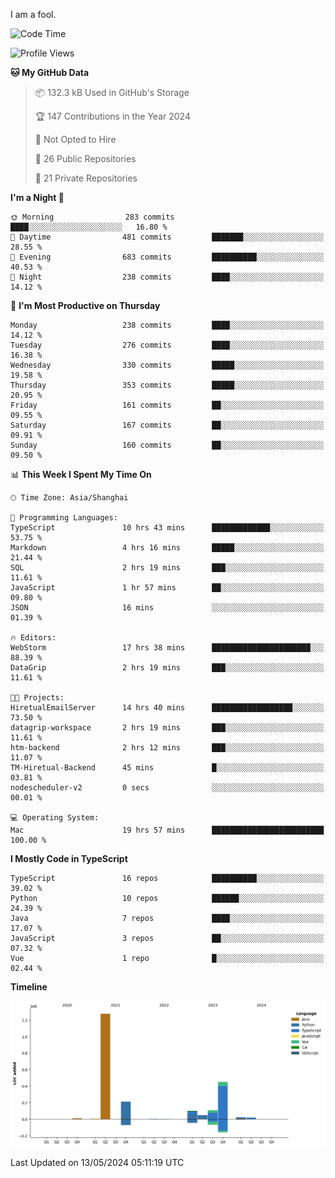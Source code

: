 I am a fool.

<!--START_SECTION:waka-->
![Code Time](http://img.shields.io/badge/Code%20Time-1%2C419%20hrs%2055%20mins-blue)

![Profile Views](http://img.shields.io/badge/Profile%20Views-0-blue)

**🐱 My GitHub Data** 

> 📦 132.3 kB Used in GitHub's Storage 
 > 
> 🏆 147 Contributions in the Year 2024
 > 
> 🚫 Not Opted to Hire
 > 
> 📜 26 Public Repositories 
 > 
> 🔑 21 Private Repositories 
 > 
**I'm a Night 🦉** 

```text
🌞 Morning                283 commits         ████░░░░░░░░░░░░░░░░░░░░░   16.80 % 
🌆 Daytime                481 commits         ███████░░░░░░░░░░░░░░░░░░   28.55 % 
🌃 Evening                683 commits         ██████████░░░░░░░░░░░░░░░   40.53 % 
🌙 Night                  238 commits         ████░░░░░░░░░░░░░░░░░░░░░   14.12 % 
```
📅 **I'm Most Productive on Thursday** 

```text
Monday                   238 commits         ████░░░░░░░░░░░░░░░░░░░░░   14.12 % 
Tuesday                  276 commits         ████░░░░░░░░░░░░░░░░░░░░░   16.38 % 
Wednesday                330 commits         █████░░░░░░░░░░░░░░░░░░░░   19.58 % 
Thursday                 353 commits         █████░░░░░░░░░░░░░░░░░░░░   20.95 % 
Friday                   161 commits         ██░░░░░░░░░░░░░░░░░░░░░░░   09.55 % 
Saturday                 167 commits         ██░░░░░░░░░░░░░░░░░░░░░░░   09.91 % 
Sunday                   160 commits         ██░░░░░░░░░░░░░░░░░░░░░░░   09.50 % 
```


📊 **This Week I Spent My Time On** 

```text
🕑︎ Time Zone: Asia/Shanghai

💬 Programming Languages: 
TypeScript               10 hrs 43 mins      █████████████░░░░░░░░░░░░   53.75 % 
Markdown                 4 hrs 16 mins       █████░░░░░░░░░░░░░░░░░░░░   21.44 % 
SQL                      2 hrs 19 mins       ███░░░░░░░░░░░░░░░░░░░░░░   11.61 % 
JavaScript               1 hr 57 mins        ██░░░░░░░░░░░░░░░░░░░░░░░   09.80 % 
JSON                     16 mins             ░░░░░░░░░░░░░░░░░░░░░░░░░   01.39 % 

🔥 Editors: 
WebStorm                 17 hrs 38 mins      ██████████████████████░░░   88.39 % 
DataGrip                 2 hrs 19 mins       ███░░░░░░░░░░░░░░░░░░░░░░   11.61 % 

🐱‍💻 Projects: 
HiretualEmailServer      14 hrs 40 mins      ██████████████████░░░░░░░   73.50 % 
datagrip-workspace       2 hrs 19 mins       ███░░░░░░░░░░░░░░░░░░░░░░   11.61 % 
htm-backend              2 hrs 12 mins       ███░░░░░░░░░░░░░░░░░░░░░░   11.07 % 
TM-Hiretual-Backend      45 mins             █░░░░░░░░░░░░░░░░░░░░░░░░   03.81 % 
nodescheduler-v2         0 secs              ░░░░░░░░░░░░░░░░░░░░░░░░░   00.01 % 

💻 Operating System: 
Mac                      19 hrs 57 mins      █████████████████████████   100.00 % 
```

**I Mostly Code in TypeScript** 

```text
TypeScript               16 repos            ██████████░░░░░░░░░░░░░░░   39.02 % 
Python                   10 repos            ██████░░░░░░░░░░░░░░░░░░░   24.39 % 
Java                     7 repos             ████░░░░░░░░░░░░░░░░░░░░░   17.07 % 
JavaScript               3 repos             ██░░░░░░░░░░░░░░░░░░░░░░░   07.32 % 
Vue                      1 repo              █░░░░░░░░░░░░░░░░░░░░░░░░   02.44 % 
```



**Timeline**

![Lines of Code chart](https://raw.githubusercontent.com/VeejaLiu/VeejaLiu/master/assets/bar_graph.png)


 Last Updated on 13/05/2024 05:11:19 UTC
<!--END_SECTION:waka-->
